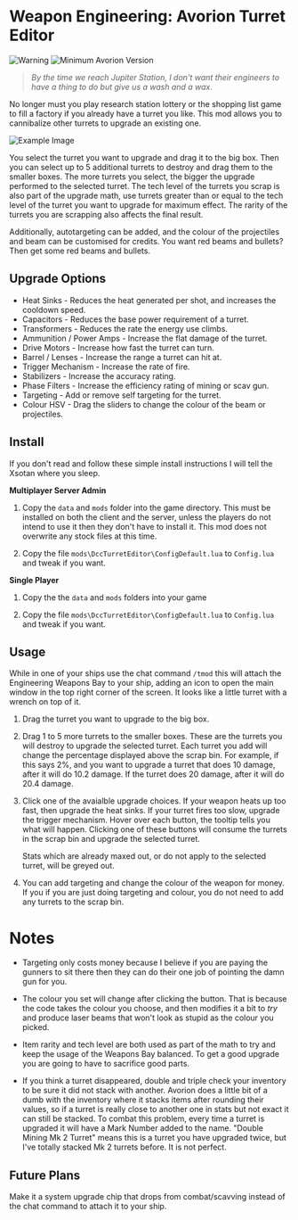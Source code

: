 # Weapon Engineering: Avorion Turret Editor

![Warning](https://img.shields.io/badge/BETA-Use%20At%20Your%20Own%20Risk-red.svg) ![Minimum Avorion Version](https://img.shields.io/badge/Avorion-0.15.8.10262-lightgrey.svg)

> *By the time we reach Jupiter Station, I don't want their engineers to have a
> thing to do but give us a wash and a wax.*

No longer must you play research station lottery or the shopping list game to
fill a factory if you already have a turret you like. This mod allows you to
cannibalize other turrets to upgrade an existing one.

![Example Image](https://cdn.discordapp.com/attachments/231654495950602242/415010470584647691/unknown.png)

You select the turret you want to upgrade and drag it to the big box. Then you
can select up to 5 additional turrets to destroy and drag them to the smaller
boxes. The more turrets you select, the bigger the upgrade performed to the
selected turret. The tech level of the turrets you scrap is also part of the
upgrade math, use turrets greater than or equal to the tech level of the turret
you want to upgrade for maximum effect. The rarity of the turrets you are
scrapping also affects the final result.

Additionally, autotargeting can be added, and the colour of the projectiles and
beam can be customised for credits. You want red beams and bullets? Then get
some red beams and bullets.

## Upgrade Options

* Heat Sinks - Reduces the heat generated per shot, and increases the cooldown
  speed.
* Capacitors - Reduces the base power requirement of a turret.
* Transformers - Reduces the rate the energy use climbs.
* Ammunition / Power Amps - Increase the flat damage of the turret.
* Drive Motors - Increase how fast the turret can turn.
* Barrel / Lenses - Increase the range a turret can hit at.
* Trigger Mechanism - Increase the rate of fire.
* Stabilizers - Increase the accuracy rating.
* Phase Filters - Increase the efficiency rating of mining or scav gun.
* Targeting - Add or remove self targeting for the turret.
* Colour HSV - Drag the sliders to change the colour of the beam or projectiles.

## Install

If you don't read and follow these simple install instructions I will tell the
Xsotan where you sleep.

**Multiplayer Server Admin**

1) Copy the `data` and `mods` folder into the game directory. This must be
installed on both the client and the server, unless the players do not intend
to use it then they don't have to install it. This mod does not overwrite any
stock files at this time.

2) Copy the file `mods\DccTurretEditor\ConfigDefault.lua` to `Config.lua` and
tweak if you want.

**Single Player**

1) Copy the the `data` and `mods` folders into your game

2) Copy the file `mods\DccTurretEditor\ConfigDefault.lua` to `Config.lua` and
tweak if you want.

## Usage

While in one of your ships use the chat command `/tmod` this will attach the
Engineering Weapons Bay to your ship, adding an icon to open the main window
in the top right corner of the screen. It looks like a little turret with a
wrench on top of it.

1) Drag the turret you want to upgrade to the big box.

2) Drag 1 to 5 more turrets to the smaller boxes. These are the turrets you
   will destroy to upgrade the selected turret. Each turret you add will change
   the percentage displayed above the scrap bin. For example, if this says 2%,
   and you want to upgrade a turret that does 10 damage, after it will do 10.2
   damage. If the turret does 20 damage, after it will do 20.4 damage.

3) Click one of the avaialble upgrade choices. If your weapon heats up too fast,
   then upgrade the heat sinks. If your turret fires too slow, upgrade the
   trigger mechanism. Hover over each button, the tooltip tells you what will
   happen. Clicking one of these buttons will consume the turrets in the scrap
   bin and upgrade the selected turret.

   Stats which are already maxed out, or do not apply to the selected turret,
   will be greyed out.

4) You can add targeting and change the colour of the weapon for money. If you
   if you are just doing targeting and colour, you do not need to add any
   turrets to the scrap bin.

# Notes

* Targeting only costs money because I believe if you are paying the gunners to
sit there then they can do their one job of pointing the damn gun for you.

* The colour you set will change after clicking the button. That is because the
code takes the colour you choose, and then modifies it a bit to *try* and
produce laser beams that won't look as stupid as the colour you picked.

* Item rarity and tech level are both used as part of the math to try and
keep the usage of the Weapons Bay balanced. To get a good upgrade you are going
to have to sacrifice good parts.

* If you think a turret disappeared, double and triple check your inventory
to be sure it did not stack with another. Avorion does a little bit of a dumb
with the inventory where it stacks items after rounding their values, so if
a turret is really close to another one in stats but not exact it can still be
stacked. To combat this problem, every time a turret is upgraded it will have
a Mark Number added to the name. "Double Mining Mk 2 Turret" means this is a
turret you have upgraded twice, but I've totally stacked Mk 2 turrets before. It
is not perfect.

## Future Plans

Make it a system upgrade chip that drops from combat/scavving instead of the
chat command to attach it to your ship.
